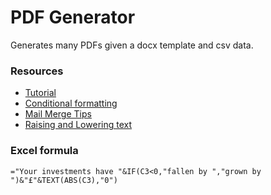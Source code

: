 # PDF Generator

Generates many PDFs given a docx template and csv data.

### Resources

  * [Tutorial](https://www.youtube.com/watch?v=Zh7L9GmHihQ)
  * [Conditional formatting](https://www.youtube.com/watch?v=M805tTbjsjo)
  * [Mail Merge Tips](https://www.msofficeforums.com/mail-merge/21803-mailmerge-tips-tricks.html)
  * [Raising and Lowering text](https://officemastery.com/raised-text-and-lowered-text-in-microsoft-word/)

### Excel formula

```
="Your investments have "&IF(C3<0,"fallen by ","grown by ")&"£"&TEXT(ABS(C3),"0")
```